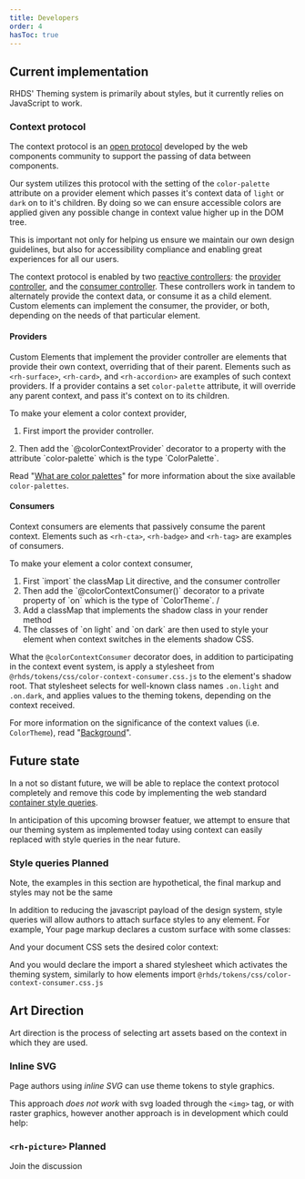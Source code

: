 ```yaml
---
title: Developers
order: 4
hasToc: true
---
```


<link rel="stylesheet"
      data-helmet
      href="/assets/packages/@rhds/elements/elements/rh-pagination/rh-pagination-lightdom.css">
<link rel="stylesheet"
      data-helmet
      href="/assets/packages/@rhds/elements/elements/rh-tile/rh-tile-lightdom.css">
<link rel="stylesheet"
      data-helmet
      href="../color-palettes.css">

<script type="module" data-helmet>
  import '/assets/javascript/elements/uxdot-pattern.js';
  import '@rhds/elements/lib/elements/rh-context-demo/rh-context-demo.js';
  import '@rhds/elements/rh-accordion/rh-accordion.js';
  import '@rhds/elements/rh-audio-player/rh-audio-player.js';
  import '@rhds/elements/rh-blockquote/rh-blockquote.js';
  import '@rhds/elements/rh-button/rh-button.js';
  import '@rhds/elements/rh-card/rh-card.js';
  import '@rhds/elements/rh-code-block/rh-code-block.js';
  import '@rhds/elements/rh-cta/rh-cta.js';
  import '@rhds/elements/rh-pagination/rh-pagination.js';
  import '@rhds/elements/rh-tabs/rh-tabs.js';
  import '@rhds/elements/rh-tag/rh-tag.js';
  import '@rhds/elements/rh-tile/rh-tile.js';
</script>

## Current implementation

RHDS' Theming system is primarily about styles, but it currently relies on JavaScript to work.

### Context protocol

The context protocol is an [open protocol][contextprotocol] developed by the web
components community to support the passing of data between components.

Our system utilizes this protocol with the setting of the `color-palette`
attribute on a provider element which passes it's context data of `light` or
`dark` on to it's children.  By doing so we can ensure accessible colors are
applied given any possible change in context value higher up in the DOM tree. 

This is important not only for helping us ensure we maintain our own design
guidelines, but also for accessibility compliance and enabling great experiences
for all our users.

The context protocol is enabled by two [reactive controllers][controllers]: the
[provider controller][providersrc], and the [consumer controller][consumersrc].
These controllers work in tandem to alternately provide the context data, or
consume it as a child element. Custom elements can implement the consumer, the
provider, or both, depending on the needs of that particular element.

#### Providers

Custom Elements that implement the provider controller are elements that provide
their own context, overriding that of their parent.  Elements such as
`<rh-surface>`, `<rh-card>`, and `<rh-accordion>` are examples of such context
providers. If a provider contains a set `color-palette` attribute, it will
override any parent context, and pass it's context on to its children.

To make your element a color context provider,

1. First import the provider controller.
  <rh-code-block dedent language="js" highlighting="client">
    <script type="sample/javascript">
      import { colorContextProvider, type ColorPalette } from '../../lib/context/color/provider.js';
    </script>
  </rh-code-block>
2. Then add the `@colorContextProvider` decorator to a property with the
   attribute `color-palette` which is the type `ColorPalette`.  
  <rh-code-block dedent language="js" highlighting="client">
    <script type="sample/javascript">
      @colorContextProvider()
      @property({ reflect: true, attribute: 'color-palette' }) colorPalette?: ColorPalette;
    </script>
  </rh-code-block>

Read "[What are color palettes][palettes]" for more information about the sixe
available `color-palettes`.

#### Consumers

Context consumers are elements that passively consume the parent context.
Elements such as `<rh-cta>`, `<rh-badge>` and `<rh-tag>` are examples of
consumers.

To make your element a color context consumer,

<ol>
  <li>First `import` the classMap Lit directive, and the consumer controller
    <rh-code-block dedent language="js" highlighting="client">
      <script type="sample/javascript">
        import { classMap } from 'lit/directives/class-map.js';
        import { colorContextConsumer, type ColorTheme } from '../../lib/context/color/consumer.js';
      </script>
    </rh-code-block>
  </li>
  <li>Then add the `@colorContextConsumer()` decorator to a private property of `on` which is the type of `ColorTheme`.
    <rh-code-block dedent language="js" highlighting="client">/
      <script type="sample/javascript">
        @colorContextConsumer() private on?: ColorTheme;
      </script>
    </rh-code-block>
  </li>
  <li>Add a classMap that implements the shadow class in your render method
    <rh-code-block dedent language="js" highlighting="client">
      <script type="sample/javascript">
        render() {
          const { on = 'light' } = this;
          <div id="container" class="${classMap({ on: true, [on]: !!on })}"></div>
        }
      </script>
    </rh-code-block>
  </li>
  <li>The classes of `on light` and `on dark` are then used to style your element when context switches in the elements shadow CSS.
  <rh-code-block dedent language="css" highlighting="client">
    <script type="text/css">
      #container {
        color: var(--rh-color-text-primary);
        background: var(--rh-color-surface);
        &.on.light { --rh-color-surface: var(--rh-color-surface-lightest, #ffffff); }
        &.on.dark { --rh-color-surface: var(--rh-color-surface-darkest, #151515); }
      }
    </script>
  </rh-code-block>
</ol>

What the `@colorContextConsumer` decorator does, in addition to participating in
the context event system, is apply a stylesheet from
`@rhds/tokens/css/color-context-consumer.css.js` to the element's shadow root.
That stylesheet selects for well-known class names `.on.light` and `.on.dark`,
and applies values to the theming tokens, depending on the context received.

<rh-code-block dedent language="css" highlighting="client">
  <script type="text/css">
    .on.light {
      --rh-color-text-primary: var(--rh-color-text-primary-on-light, #151515);
      /* ...etc */
    }

    .on.dark {
      --rh-color-text-primary: var(--rh-color-text-primary-on-dark, #ffffff);
      /* ...etc */
    }
  </script>
</rh-code-block>

For more information on the significance of the context values (i.e. `ColorTheme`),
read "[Background][backgrounds]".

## Future state

In a not so distant future, we will be able to replace the context protocol
completely and remove this code by implementing the web standard [container
style queries][stylequeries].

In anticipation of this upcoming browser featuer, we attempt to ensure that our
theming system as implemented today using context can easily replaced with style
queries in the near future.

### Style queries <rh-tag color="purple" icon="notification-fill">Planned</rh-tag>

<rh-alert>Note, the examples in this section are hypothetical, the final markup
and styles may not be the same</rh-alert>

In addition to reducing the javascript payload of the design system, style
queries will allow authors to attach surface styles to any element. For example,
Your page markup declares a custom surface with some classes:

<rh-code-block dedent language="html" highlighting="client">
  <script type="text/html">
    <div class="custom-surface dark">
      <rh-cta href="#">GO!</rh-cta>
    </div>
  </script>
</rh-code-block>

And your document CSS sets the desired color context:

<rh-code-block dedent language="css" highlighting="client">
  <script type="text/css">
    .custom-surface {
      container: surface;
      &.dark { --rh-background-context: dark; }
      &.light { --rh-background-context: light; }
    }
  </script>
</rh-code-block>

And you would declare the import a shared stylesheet which activates the theming system,
similarly to how elements import `@rhds/tokens/css/color-context-consumer.css.js`

<rh-code-block dedent language="css" highlighting="client">
  <script type="text/css">
    @container style (--rh-context-background: dark) {
      --rh-color-text-primary: var(--rh-color-text-primary-on-dark)
    }
  </script>
</rh-code-block>

## Art Direction

Art direction is the process of selecting art assets based on the context in 
which they are used.

### Inline SVG

Page authors using _inline SVG_ can use theme tokens to style graphics.

<rh-code-block dedent language="html" highlighting="client">
  <script type="text/html">
    <svg slot="header" width="80" height="80">
      <rect fill="var(--rh-color-border-interactive)"
            fill-opacity="0.1"
            stroke-dasharray="4"
            stroke-width="1"
            stroke="var(--rh-color-border-interactive)"
            width="80"
            height="80"/>
    </svg>
  </script>
</rh-code-block>

This approach _does not work_ with svg loaded through the `<img>` tag, or with 
raster graphics, however another approach is in development which could help:

### `<rh-picture>` <rh-tag icon="notification-fill" color="purple">Planned</rh-tag>

<rh-code-block dedent language="html" highlighting="client">
  <script type="text/html">
    <rh-picture>
      <source srcset="../google-cloud-dark.svg" color-theme="dark"></source>
      <img src="../google-cloud.svg" alt="Logo for Red Hat partner Google Cloud">
    <rh-picture>
  </script>
</rh-code-block>

<rh-cta href="https://github.com/orgs/RedHat-UX/discussions/1780">Join the discussion</rh-cta>

[contextprotocol]: https://github.com/webcomponents-cg/community-protocols/blob/main/proposals/context.md
[controllers]: https://lit.dev/docs/composition/controllers/
[providersrc]: https://github.com/RedHat-UX/red-hat-design-system/blob/main/lib/context/color/provider.ts
[consumersrc]: (https://github.com/RedHat-UX/red-hat-design-system/blob/main/lib/context/color/consumer.ts)
[palettes]: /theming/color-palettes/
[stylequeries]: https://developer.mozilla.org/en-US/docs/Web/CSS/CSS_containment/Container_size_and_style_queries#container_style_queries_2
[backgrounds]: /theming/color-palettes/#backgrounds